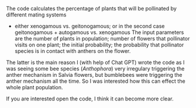 The code calculates the percentage of plants that will be pollinated by different mating systems 
- either xenogamous vs. geitonogamous; or in the second case geitonogamous + autogamous vs. xenogamous
The input parameters are the number of plants in population; number of flowers that pollinator visits on one plant;
the initial probability; the probability that pollinator species is in contact with anthers on the flower.

The latter is the main reason I (with help of Chat GPT) wrote the code as I was seeing some bee species (_Anthophora_) very irregulary triggering the anther mechanism in Salvia flowers,
but bumblebees were triggering the anther mechanism all the time. So I was interested how this can effect the whole plant population.

If you are interested open the code, I think it can become more clear.
